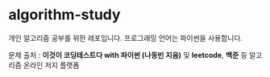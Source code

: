 # algorithm-study

개인 알고리즘 공부를 위한 레포입니다.
프로그래밍 언어는 파이썬을 사용합니다.

문제 출처 : **이것이 코딩테스트다 with 파이썬 (나동빈 지음)** 및 **leetcode**, **백준** 등 알고리즘 온라인 저지 플랫폼
